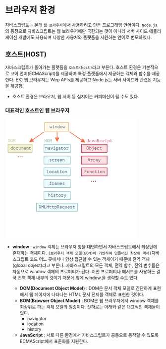 # 브라우저 환경

자바스크립트는 본래 `웹 브라우저`에서 사용하려고 만든 프로그래밍 언어이다. `Node.js`의 등장으로 자바스크립트는 웹 브라우저에만 국한되는 것이 아니라 서버 사이드 애플리케이션 개발에도 사용되며 다양한 사용처와 플랫폼을 지원하는 언어로 변모하였다.

## 호스트(HOST)

자바스크립트가 돌아가는 플랫폼을 `호스트(host)`라고 부른다. 호스트 환경은 기본적으로 코어 언어(ECMAScript)를 제공하며 특정 플랫폼에서 제공하는 객체와 함수를 제공한다. EX) 웹 브라우저는 Wep APIs를 제공하고 Node.js는 서버 사이드와 관련된 기능을 제공함.

- 호스트 환경은 브라우저, 웹 서버 등 심지어는 커피머신이 될 수도 있다.

### 대표적인 호스트인 웹 브라우저

![web_browser_host](../images/web_browser_host.png)

- **window** :
  `window` 객체는 브라우저 창을 대변하면서 자바스크립트에서 최상단에 존재하는 객체이다. `(브라우저 객체 모델(BOM)에 기반하여 만들어진 최상위 객체)`자바스크립트 코드 어느 곳에서나 항상 접근할 수 있는 객체이기 때문에 전역 객체(global object)라고 부른다. 자바스크립트의 모든 객체, 전역 함수, 전역 변수들은 자동으로 window 객체의 프로퍼티가 된다. 어떤 프로퍼티나 메서드를 사용하든 결국 전역 객체 내부의 것이기 때문에 앞에 window.을 생략할 수도 있다.

  - **DOM(Document Object Model)** : DOM은 문서 객체 모델로 간단하게 표현해서 웹 페이지에 나타나는 HTML 문서 전체를 객체로 표현한 것이다.
  - **BOM(Browser Object Model)** : BOM은 웹 브라우저에서 window 객체를 최상위로 하는 객체 모델의 일종이다. 산하로는 아래와 같은 대표적인 객체들이 있다.
    - navigator
    - location
    - history
  - **JavaScript** : 서로 다른 환경에서 자바스크립트가 공통으로 동작할 수 있도록 ECMAScript에서 표준화를 지원한다.
